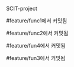 SCIT-project

#feature/func1에서 커밋됨

#feature/func2에서 커밋됨


#feature/fun4에서 커밋됨


#feature/fun3에서 커밋됨

